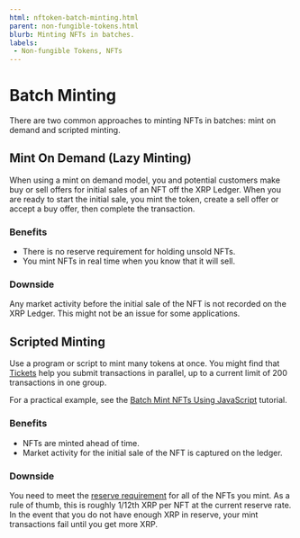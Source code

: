 ```yaml
---
html: nftoken-batch-minting.html
parent: non-fungible-tokens.html
blurb: Minting NFTs in batches.
labels:
 - Non-fungible Tokens, NFTs
---
```


# Batch Minting

There are two common approaches to minting NFTs in batches: mint on demand and scripted minting.

## Mint On Demand (Lazy Minting)

When using a mint on demand model, you and potential customers make buy or sell offers for initial sales of an NFT off the XRP Ledger. When you are ready to start the initial sale, you mint the token, create a sell offer or accept a buy offer, then complete the transaction.

### Benefits

* There is no reserve requirement for holding unsold NFTs.
* You mint NFTs in real time when you know that it will sell. <!-- STYLE_OVERRIDE: will -->

### Downside

Any market activity before the initial sale of the NFT is not recorded on the XRP Ledger. This might not be an issue for some applications.

## Scripted Minting

Use a program or script to mint many tokens at once. You might find that [Tickets](tickets.html) help you submit transactions in parallel, up to a current limit of 200 transactions in one group.

For a practical example, see the [Batch Mint NFTs Using JavaScript](batch-mint-nfts-using-javascript.html) tutorial.

### Benefits

* NFTs are minted ahead of time.
* Market activity for the initial sale of the NFT is captured on the ledger.

### Downside

You need to meet the [reserve requirement](reserves.html) for all of the NFTs you mint. As a rule of thumb, this is roughly 1/12th XRP per NFT at the current reserve rate. In the event that you do not have enough XRP in reserve, your mint transactions fail until you get more XRP.
